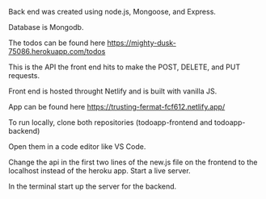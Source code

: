 Back end was created using node.js, Mongoose, and Express.

Database is Mongodb.

The todos can be found here https://mighty-dusk-75086.herokuapp.com/todos

This is the API the front end hits to make the POST, DELETE, and PUT requests.

Front end is hosted throught Netlify and is built with vanilla JS.

App can be found here https://trusting-fermat-fcf612.netlify.app/

To run locally, clone both repositories (todoapp-frontend and todoapp-backend)

Open them in a code editor like VS Code.

Change the api in the first two lines of the new.js file on the frontend to the localhost instead of the heroku app. Start a live server.

In the terminal start up the server for the backend. 